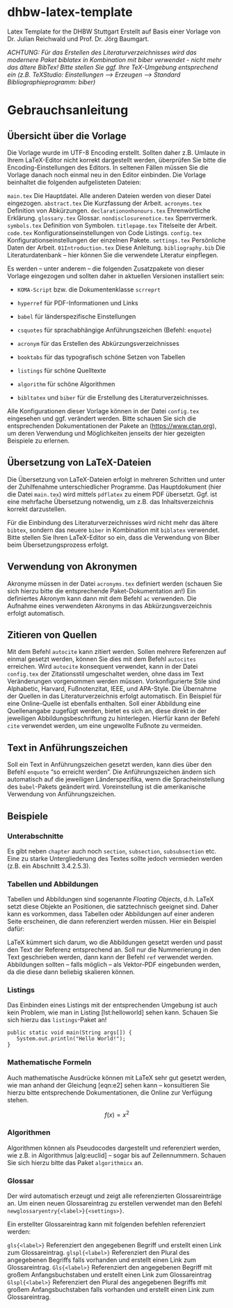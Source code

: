 # dhbw-latex-template
Latex Template for the DHBW Stuttgart
Erstellt auf Basis einer Vorlage von Dr. Julian Reichwald und Prof. Dr. Jörg Baumgart.

*ACHTUNG: Für das Erstellen des Literaturverzeichnisses wird das modernere Paket biblatex in Kombination mit biber verwendet - nicht mehr das ältere BibTex! Bitte stellen Sie ggf. Ihre TeX-Umgebung entsprechend ein (z.B. TeXStudio: Einstellungen --> Erzeugen --> Standard Bibliographieprogramm: biber)*


Gebrauchsanleitung
==================

Übersicht über die Vorlage
--------------------------

Die Vorlage wurde im UTF-8 Encoding erstellt. Sollten daher z.B. Umlaute in Ihrem LaTeX-Editor nicht korrekt dargestellt werden, überprüfen Sie bitte die Encoding-Einstellungen des Editors. In seltenen Fällen müssen Sie die Vorlage danach noch einmal neu in den Editor einbinden. Die Vorlage beinhaltet die folgenden aufgelisteten Dateien:

  `main.tex`                   Die Hauptdatei. Alle anderen Dateien werden von dieser Datei eingezogen.
  `abstract.tex`               Die Kurzfassung der Arbeit.
  `acronyms.tex`               Definition von Abkürzungen.
  `declarationonhonours.tex`   Ehrenwörtliche Erklärung.
  `glossary.tex`               Glossar.
  `nondisclosurenotice.tex`    Sperrvermerk.
  `symbols.tex`                Definition von Symbolen.
  `titlepage.tex`              Titelseite der Arbeit.
  `code.tex`                   Konfigurationseinstellungen von Code Listings.
  `config.tex`                 Konfigurationseinstellungen der einzelnen Pakete.
  `settings.tex`               Persönliche Daten der Arbeit.
  `01Introduction.tex`         Diese Anleitung.
  `bibliography.bib`           Die Literaturdatenbank – hier können Sie die verwendete Literatur einpflegen.

Es werden – unter anderem – die folgenden Zusatzpakete von dieser Vorlage eingezogen und sollten daher in aktuellen Versionen installiert sein:

-   `KOMA-Script` bzw. die Dokumentenklasse `scrreprt`

-   `hyperref` für PDF-Informationen und Links

-   `babel` für länderspezifische Einstellungen

-   `csquotes` für sprachabhängige Anführungszeichen (Befehl: `enquote`)

-   `acronym` für das Erstellen des Abkürzungsverzeichnisses

-   `booktabs` für das typografisch schöne Setzen von Tabellen

-   `listings` für schöne Quelltexte

-   `algorithm` für schöne Algorithmen

-   `bibltatex` und `biber` für die Erstellung des Literaturverzeichnisses.

Alle Konfigurationen dieser Vorlage können in der Datei `config.tex` eingesehen und ggf. verändert werden. Bitte schauen Sie sich die entsprechenden Dokumentationen der Pakete an (<https://www.ctan.org>), um deren Verwendung und Möglichkeiten jenseits der hier gezeigten Beispiele zu erlernen.

Übersetzung von LaTeX-Dateien
-----------------------------

Die Übersetzung von LaTeX-Dateien erfolgt in mehreren Schritten und unter der Zuhilfenahme unterschiedlicher Programme. Das Hauptdokument (hier die Datei `main.tex`) wird mittels `pdflatex` zu einem PDF übersetzt. Ggf. ist eine mehrfache Übersetzung notwendig, um z.B. das Inhaltsverzeichnis korrekt darzustellen.

Für die Einbindung des Literaturverzeichnisses wird nicht mehr das ältere `bibtex`, sondern das neuere `biber` in Kombination mit `biblatex` verwendet. Bitte stellen Sie Ihren LaTeX-Editor so ein, dass die Verwendung von Biber beim Übersetzungsprozess erfolgt.

Verwendung von Akronymen
------------------------

Akronyme müssen in der Datei `acronyms.tex` definiert werden (schauen Sie sich hierzu bitte die entsprechende Paket-Dokumentation an!) Ein definiertes Akronym kann dann mit dem Befehl `ac` verwenden. Die Aufnahme eines verwendeten Akronyms in das Abkürzungsverzeichnis erfolgt automatisch.

Zitieren von Quellen
--------------------

Mit dem Befehl `autocite` kann zitiert werden. Sollen mehrere Referenzen auf einmal gesetzt werden, können Sie dies mit dem Befehl `autocites` erreichen. Wird `autocite` konsequent verwendet, kann in der Datei `config.tex` der Zitationsstil umgeschaltet werden, ohne dass im Text Veränderungen vorgenommen werden müssen. Vorkonfigurierte Stile sind Alphabetic, Harvard, Fußnotenzitat, IEEE, und APA-Style. Die Übernahme der Quellen in das Literaturverzeichnis erfolgt automatisch. Ein Beispiel für eine Online-Quelle ist ebenfalls enthalten.
Soll einer Abbildung eine Quellenangabe zugefügt werden, bietet es sich an, diese direkt in der jeweiligen Abbildungsbeschriftung zu hinterlegen. Hierfür kann der Befehl `cite` verwendet werden, um eine ungewollte Fußnote zu vermeiden.

Text in Anführungszeichen
-------------------------

Soll ein Text in Anführungszeichen gesetzt werden, kann dies über den Befehl `enquote` “so erreicht werden”. Die Anführungszeichen ändern sich automatisch auf die jeweiligen Länderspezifika, wenn die Spracheinstellung des `babel`-Pakets geändert wird. Voreinstellung ist die amerikanische Verwendung von Anführungszeichen.

Beispiele
---------

### Unterabschnitte

Es gibt neben `chapter` auch noch `section`, `subsection`, `subsubsection` etc. Eine zu starke Untergliederung des Textes sollte jedoch vermieden werden (z.B. ein Abschnitt 3.4.2.5.3).

### Tabellen und Abbildungen

Tabellen und Abbildungen sind sogenannte *Floating Objects*, d.h. LaTeX setzt diese Objekte an Positionen, die satztechnisch geeignet sind. Daher kann es vorkommen, dass Tabellen oder Abbildungen auf einer anderen Seite erscheinen, die dann referenziert werden müssen. Hier ein Beispiel dafür:

LaTeX  kümmert sich darum, wo die Abbildungen gesetzt werden und passt den Text der Referenz entsprechend an. Soll nur die Nummerierung in den Text geschrieben werden, dann kann der Befehl `ref` verwendet werden. Abbildungen sollten – falls möglich – als Vektor-PDF eingebunden werden, da die diese dann beliebig skalieren können.

### Listings

Das Einbinden eines Listings mit der entsprechenden Umgebung ist auch kein Problem, wie man in Listing [lst:helloworld] sehen kann. Schauen Sie sich hierzu das `listings`-Paket an!

    public static void main(String args[]) {
       System.out.println("Hello World!");
    }

### Mathematische Formeln

Auch mathematische Ausdrücke können mit LaTeX  sehr gut gesetzt werden, wie man anhand der Gleichung [eqn:e2] sehen kann – konsultieren Sie hierzu bitte entsprechende Dokumentationen, die Online zur Verfügung stehen.

$$f(x)=x^2$$

### Algorithmen

Algorithmen können als Pseudocodes dargestellt und referenziert werden, wie z.B. in Algorithmus [alg:euclid] – sogar bis auf Zeilennummern. Schauen Sie sich hierzu bitte das Paket `algorithmicx` an.

### Glossar

Der wird automatisch erzeugt und zeigt alle referenzierten Glossareinträge an. Um einen neuen Glossareintrag zu erstellen verwendet man den Befehl
`newglossaryentry{<label>}{<settings>}`.

Ein erstellter Glossareintrag kann mit folgenden befehlen referenziert werden:

  `gls{<label>}`     Referenziert den angegebenen Begriff und erstellt einen Link zum Glossareintrag.
  `glspl{<label>}`   Referenziert den Plural des angegebenen Begriffs falls vorhanden und erstellt einen Link zum Glossareintrag.
  `Gls{<label>}`     Referenziert den angegebenen Begriff mit großem Anfangsbuchstaben und erstellt einen Link zum Glossareintrag
  `Glspl{<label>}`   Referenziert den Plural des angegebenen Begriffs mit großem Anfangsbuchstaben falls vorhanden und erstellt einen Link zum Glossareintrag.